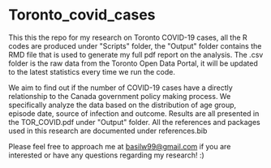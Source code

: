 # Toronto_covid_cases

This this the repo for my research on Toronto COVID-19 cases, all the R codes are produced under "Scripts" folder, the "Output" folder contains the RMD file that is used to generate my full pdf report on the analysis. The .csv folder is the raw data from the Toronto Open Data Portal, it will be updated to the latest statistics every time we run the code. 

We aim to find out if the number of COVID-19 cases have a directly relationship to the Canada government policy making process. We specifically analyze the data based on the distribution of age group, episode date, source of infection and outcome. Results are all presented in the TOR_COVID.pdf under "Output" folder. All the references and packages used in this research are documented under references.bib

Please feel free to approach me at basilw99@gmail.com if you are interested or have any questions regarding my research! :)